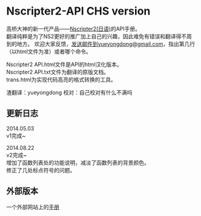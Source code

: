 Nscripter2-API CHS version
==============

高桥大神的新一代产品——[Nscripter2(日语)](http://www.nscripter.com/)的API手册。    
翻译纯粹是为了NS2更好的推广加上自己的兴趣，因此难免有错误和翻译得不周到的地方。    欢迎大家反馈，发送邮件到yueyongdong@gmail.com，指出第几行（以html文件为准）或者哪个命令。

Nscripter2 API.html文件是API的html汉化版本。   
Nscripter2 API.txt文件为翻译的原版文档。   
trans.html为实现代码高亮的格式转换的工具。

渣翻译：yueyongdong 校对：自己校对有什么不满吗

## 更新日志 ##

2014.05.03    
v1完成~

2014.08.22    
v2完成~    
增加了函数列表处的功能说明，减淡了函数列表的背景颜色。     
修正了几处标点符号的问题。


## 外部版本

一个外部网站上的[手册](http://chenhai.net/NScripter2APICHSv0.2.html "有问题请发送邮件")
